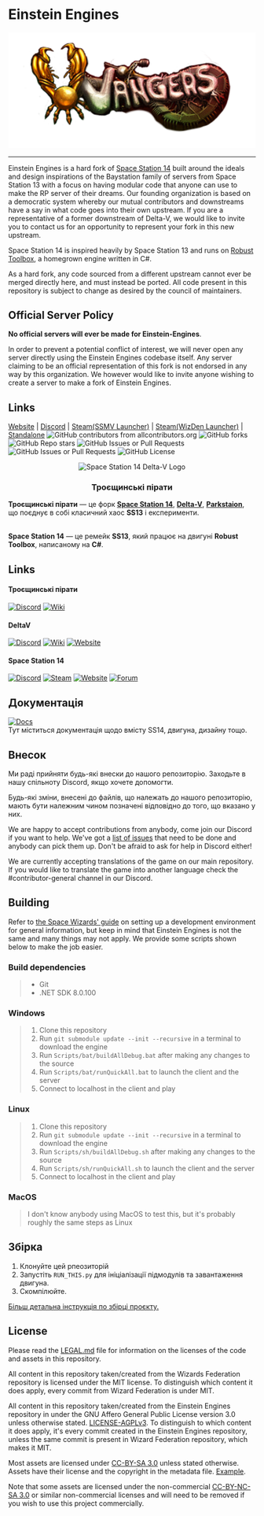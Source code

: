 # Einstein Engines

<p align="center"><img src="https://raw.githubusercontent.com/Simple-Station/Einstein-Engines/master/Resources/Textures/Logo/splashlogo.png" width="512px" /></p>

---

Einstein Engines is a hard fork of [Space Station 14](https://github.com/space-wizards/space-station-14) built around the ideals and design inspirations of the Baystation family of servers from Space Station 13 with a focus on having modular code that anyone can use to make the RP server of their dreams.
Our founding organization is based on a democratic system whereby our mutual contributors and downstreams have a say in what code goes into their own upstream.
If you are a representative of a former downstream of Delta-V, we would like to invite you to contact us for an opportunity to represent your fork in this new upstream.

Space Station 14 is inspired heavily by Space Station 13 and runs on [Robust Toolbox](https://github.com/space-wizards/Robust-Toolbox), a homegrown engine written in C#.

As a hard fork, any code sourced from a different upstream cannot ever be merged directly here, and must instead be ported.
All code present in this repository is subject to change as desired by the council of maintainers.

## Official Server Policy

**No official servers will ever be made for Einstein-Engines**.

In order to prevent a potential conflict of interest, we will never open any server directly using the Einstein Engines codebase itself.
Any server claiming to be an official representation of this fork is not endorsed in any way by this organization.
We however would like to invite anyone wishing to create a server to make a fork of Einstein Engines.

## Links

[Website](https://simplestation.org) | [Discord](https://discord.gg/X4QEXxUrsJ) | [Steam(SSMV Launcher)](https://store.steampowered.com/app/2585480/Space_Station_Multiverse/) | [Steam(WizDen Launcher)](https://store.steampowered.com/app/1255460/Space_Station_14/) | [Standalone](https://spacestationmultiverse.com/downloads/)
![GitHub contributors from allcontributors.org](https://img.shields.io/github/contributors/SpaceCowboyServer/Pirate?style=for-the-badge)
![GitHub forks](https://img.shields.io/github/forks/SpaceCowboyServer/Pirate?style=for-the-badge)
![GitHub Repo stars](https://img.shields.io/github/stars/SpaceCowboyServer/Pirate?style=for-the-badge)
![GitHub Issues or Pull Requests](https://img.shields.io/github/issues/SpaceCowboyServer/Pirate?style=for-the-badge)
![GitHub Issues or Pull Requests](https://img.shields.io/github/issues-pr/SpaceCowboyServer/Pirate?style=for-the-badge)
![GitHub License](https://img.shields.io/github/license/SpaceCowboyServer/Pirate?style=for-the-badge)

<p align="center"> <img alt="Space Station 14 Delta-V Logo" width="128" height="128" src="https://github.com/SpaceCowboyServer/Pirate/assets/115815982/3ac6bc71-d9b9-4af5-ab01-dd621f99730e" /></p>

<h3 align="center">Троєщинські пірати</h3>
<strong>Троєщинські пірати</strong> — це форк   <a href="https://github.com/space-wizards/space-station-14"><strong>Space Station 14</strong></a>, <a href="https://github.com/DeltaV-Station/Delta-v"><strong>Delta-V</strong></a>, <a href="https://github.com/Simple-Station/Parkstation"><strong>Parkstaion</strong></a>, що поєднує в собі класичний хаос <strong>SS13</strong> і експерименти.

<br /><strong>Space Station 14</strong> — це ремейк <strong>SS13</strong>, який працює на двигуні <strong>Robust Toolbox</strong>, написаному на <strong>C#</strong>.


## Links
#### Троєщинські пірати
[![Discord][discord-shield]][discord-url]
[![Wiki][wiki-shield]][wiki-url]
#### DeltaV
[![Discord][discord-shield]][discord-url-delta]
[![Wiki][wiki-shield]][wiki-url-delta]
[![Website][website-shield]][website-url-delta]
#### Space Station 14
[![Discord][discord-shield]][discord-url-ss14]
[![Steam][steam-shield]][steam-url]
[![Website][website-shield]][website-url-ss14]
[![Forum][forum-shield]][forum-url]

## Документація
[![Docs][docs-shield]][docs-url]
<br/>Тут міститься документація щодо вмісту SS14, двигуна, дизайну тощо.

 ## Внесок

Ми раді прийняти будь-які внески до нашого репозиторію. Заходьте в нашу спільноту Discord, якщо хочете допомогти.

Будь-які зміни, внесені до файлів, що належать до нашого репозиторію, мають бути належним чином позначені відповідно до того, що вказано у них.

We are happy to accept contributions from anybody, come join our Discord if you want to help.
We've got a [list of issues](https://github.com/Simple-Station/Einstein-Engines/issues) that need to be done and anybody can pick them up. Don't be afraid to ask for help in Discord either!

We are currently accepting translations of the game on our main repository.
If you would like to translate the game into another language check the #contributor-general channel in our Discord.

## Building

Refer to [the Space Wizards' guide](https://docs.spacestation14.com/en/general-development/setup/setting-up-a-development-environment.html) on setting up a development environment for general information, but keep in mind that Einstein Engines is not the same and many things may not apply.
We provide some scripts shown below to make the job easier.

### Build dependencies

> - Git
> - .NET SDK 8.0.100


### Windows

> 1. Clone this repository
> 2. Run `git submodule update --init --recursive` in a terminal to download the engine
> 3. Run `Scripts/bat/buildAllDebug.bat` after making any changes to the source
> 4. Run `Scripts/bat/runQuickAll.bat` to launch the client and the server
> 5. Connect to localhost in the client and play

### Linux

> 1. Clone this repository
> 2. Run `git submodule update --init --recursive` in a terminal to download the engine
> 3. Run `Scripts/sh/buildAllDebug.sh` after making any changes to the source
> 4. Run `Scripts/sh/runQuickAll.sh` to launch the client and the server
> 5. Connect to localhost in the client and play

### MacOS

> I don't know anybody using MacOS to test this, but it's probably roughly the same steps as Linux
## Збірка

1. Клонуйте цей рпеозиторій
2. Запустіть `RUN_THIS.py` для ініціалізації підмодулів та завантаження двигуна.
3. Скомпілюйте.

[Більш детальна інструкція по збірці проєкту.](https://docs.spacestation14.com/en/general-development/setup.html)

## License

Please read the [LEGAL.md](./LEGAL.md) file for information on the licenses of the code and assets in this repository.

All content in this repository taken/created from the Wizards Federation repository is licensed under the MIT license. To distinguish which content it does apply, every commit from Wizard Federation is under MIT.

All content in this repository taken/created from the Einstein Engines repository in under the GNU Affero General Public License version 3.0 unless otherwise stated. [LICENSE-AGPLv3](./LICENSE-AGPLv3.txt). To distinguish to which content it does apply, it's every commit created in the Einstein Engines repository, unless the same commit is present in Wizard Federation repository, which makes it MIT.

Most assets are licensed under [CC-BY-SA 3.0](https://creativecommons.org/licenses/by-sa/3.0/) unless stated otherwise. Assets have their license and the copyright in the metadata file.
[Example](./Resources/Textures/Objects/Tools/crowbar.rsi/meta.json).

Note that some assets are licensed under the non-commercial [CC-BY-NC-SA 3.0](https://creativecommons.org/licenses/by-nc-sa/3.0/) or similar non-commercial licenses and will need to be removed if you wish to use this project commercially.

[discord-shield]: https://img.shields.io/badge/Discord-%23404783?style=flat&logo=discord&logoColor=%23FFFFFF
[discord-url]: https://discord.com/invite/CrAaSgnQZR
[discord-url-delta]: https://go.delta-v.org/AtDxv
[discord-url-ss14]: https://discord.ss14.io/

[wiki-shield]: https://img.shields.io/badge/Wiki-%23e06c56?style=flat&logo=gitbook&logoColor=%23ffffff
[wiki-url]: https://spacestation14.org.ua
[wiki-url-delta]: https://wiki.delta-v.org/view/Main_Page

[website-shield]: https://img.shields.io/badge/Website-%2359d917?style=flat&logo=googleearth&logoColor=%23ffffff
[website-url-delta]: https://delta-v.org/
[website-url-ss14]: https://spacestation14.io/

[forum-shield]: https://img.shields.io/badge/Forum-%23fa42ff?style=flat
[forum-url]: https://forum.spacestation14.io/

[steam-shield]: https://img.shields.io/badge/Steam-%231b2838?style=flat&logo=steam
[steam-url]: https://store.steampowered.com/app/1255460/Space_Station_14/

[docs-shield]: https://img.shields.io/badge/Docs-%234285F4?style=flat&logo=googledocs&logoColor=%23FFFFFF
[docs-url]: https://docs.spacestation14.io/

